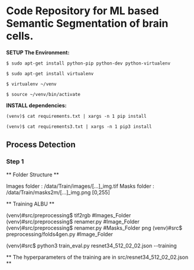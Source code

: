 # Code Repository for ML based Semantic Segmentation of brain cells. 

**SETUP The Environment:**

```
$ sudo apt-get install python-pip python-dev python-virtualenv

$ sudo apt-get install virtualenv

$ virtualenv ~/venv

$ source ~/venv/bin/activate

```
**INSTALL dependencies:**

```
(venv)$ cat requirements.txt | xargs -n 1 pip install

(venv)$ cat requirements3.txt | xargs -n 1 pip3 install
```

## Process Detection 

### Step 1 

** Folder Structure **

Images folder : /data/Train/images/[...]_img.tif
Masks folder : /data/Train/masks2m/[...]_img.png [0,255]

** Training ALBU **

(venv)#src/preprocessing$ tif2rgb #Images_Folder <if images are grayscale>
(venv)#src/preprocessing$ renamer.py #Image_Folder
(venv)#src/preprocessing$ renamer.py #Masks_Folder png
(venv)#src$ preprocessing/folds4gen.py #Image_Folder
  
(venv)#src$ python3 train_eval.py resnet34_512_02_02.json --training

** The hyperparameters of the training are in src/resnet34_512_02_02.json **

